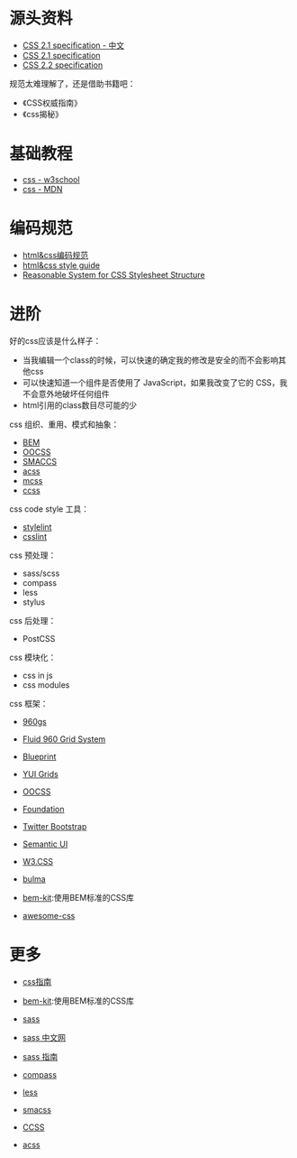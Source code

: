 
# 源头资料

* [CSS 2.1 specification - 中文](https://github.com/ayqy/CSS2-1)
* [CSS 2.1 specification](https://www.w3.org/TR/2011/REC-CSS2-20110607/#minitoc)
* [CSS 2.2 specification](https://www.w3.org/TR/CSS22/)

规范太难理解了，还是借助书籍吧：
* 《CSS权威指南》
* 《css揭秘》

# 基础教程

* [css - w3school](http://www.w3school.com.cn/css/index.asp)
* [css - MDN](https://developer.mozilla.org/zh-CN/docs/Web/CSS)

# 编码规范

* [html&css编码规范](http://codeguide.bootcss.com/)
* [html&css style guide](https://github.com/Aaaaaashu/Guide)
* [Reasonable System for CSS Stylesheet Structure](http://rscss.io/)

# 进阶

好的css应该是什么样子：
* 当我编辑一个class的时候，可以快速的确定我的修改是安全的而不会影响其他css
* 可以快速知道一个组件是否使用了 JavaScript，如果我改变了它的 CSS，我不会意外地破坏任何组件
* html引用的class数目尽可能的少

css 组织、重用、模式和抽象：
* [BEM](https://en.bem.info/)
* [OOCSS](http://oocss.org/)
* [SMACCS](https://smacss.com/)
* [acss](https://acss.io/)
* [mcss](http://operatino.github.io/MCSS/cn/)
* [ccss](http://sathify.github.io/CCSS/)

css code style 工具：
* [stylelint](https://stylelint.io/)
* [csslint](https://github.com/CSSLint/csslint)

css 预处理：
* sass/scss
* compass
* less
* stylus

css 后处理：
* PostCSS

css 模块化：
* css in js
* css modules

css 框架：
* [960gs](https://960.gs/)
* [Fluid 960 Grid System](http://www.designinfluences.com/fluid960gs/)
* [Blueprint](http://blueprintcss.org/)
* [YUI Grids](http://yuilibrary.com/yui/docs/cssgrids/)

* [OOCSS](http://oocss.org/)
* [Foundation](http://foundation.zurb.com/)
* [Twitter Bootstrap](http://getbootstrap.com)
* [Semantic UI](https://link.zhihu.com/?target=http%3A//semantic-ui.com/)
* [W3.CSS](http://w3schools.wang/w3css/w3css_tutorial.html)
* [bulma](https://bulma.io/)
* [bem-kit](https://mazipan.github.io/bem-kit/):使用BEM标准的CSS库

* [awesome-css](https://github.com/sotayamashita/awesome-css)


# 更多

* [css指南](https://cssguidelin.es/)
* [bem-kit](https://mazipan.github.io/bem-kit/):使用BEM标准的CSS库


* [sass](http://sass-lang.com/)
* [sass 中文网](https://www.sass.hk/)
* [sass 指南](https://sass-guidelin.es/)
* [compass](http://compass-style.org/)
* [less](http://lesscss.org/)
* [smacss](https://smacss.com/)
* [CCSS](https://github.com/sathify/CCSS)
* [acss](http://patternlab.io/)

